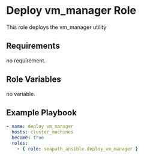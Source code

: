 # Deploy vm_manager Role

This role deploys the vm_manager utility

## Requirements

no requirement.

## Role Variables

no variable.

## Example Playbook

```yaml
- name: deploy vm_manager
  hosts: cluster_machines
  become: true
  roles:
    - { role: seapath_ansible.deploy_vm_manager }
```
